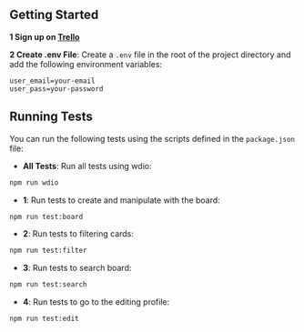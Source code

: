 ## Getting Started
**1 Sign up on [Trello](https://trello.com)**

**2 Create .env File**: Create a `.env` file in the root of the project directory and add the following environment variables:
```
user_email=your-email
user_pass=your-password
```
## Running Tests

You can run the following tests using the scripts defined in the `package.json` file:

- **All Tests**: Run all tests using wdio:

```bash
npm run wdio
```

- **1**: Run tests to create and manipulate with the board:

```bash
npm run test:board
```

- **2**: Run tests to filtering cards:

```bash
npm run test:filter
```

- **3**: Run tests to search board:

```bash
npm run test:search
```

- **4**: Run tests to go to the editing profile:

```bash
npm run test:edit
```
